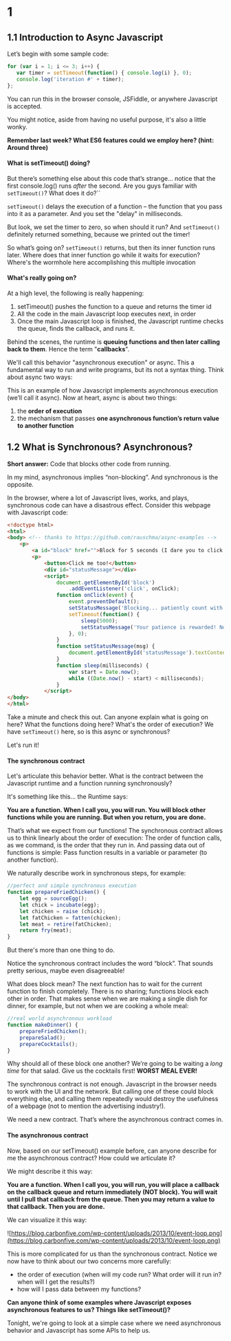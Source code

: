 # 1

## 1.1 Introduction to Async Javascript

Let’s begin with some sample code:

```javascript
for (var i = 1; i <= 3; i++) {
   var timer = setTimeout(function() { console.log(i) }, 0);
   console.log('iteration #' + timer);
};
```

You can run this in the browser console, JSFiddle, or anywhere Javascript is accepted.

You might notice, aside from having no useful purpose, it's also a little wonky. 

**Remember last week? What ES6 features could we employ here? (hint: Around three)**

#### What is setTimeout() doing?

But there’s something else about this code that’s strange… notice that the first console.log() runs *after* the second. Are you guys familiar with `setTimeout()`? What does it do?``

`setTimeout()` delays the execution of a function – the function that you pass into it as a parameter. And you set the "delay" in milliseconds. 

But look, we set the timer to zero, so when should it run? And `setTimeout()` definitely returned something, because we printed out the timer! 

So what’s going on? `setTimeout()` returns, but then its inner function runs later. Where does that inner function go while it waits for execution? Where's the wormhole here accomplishing this multiple invocation 

#### What's really going on?

At a high level, the following is really happening:

1. setTimeout() pushes the function to a queue and returns the timer id
2. All the code in the main Javascript loop executes next, in order
3. Once the main Javascript loop is finished, the Javascript runtime checks the queue, finds the callback, and runs it.

Behind the scenes, the runtime is **queuing functions and then later calling back to them**. Hence the term "**callbacks**".

We'll call this behavior "asynchronous execution" or async. This a fundamental way to run and write programs, but its not a syntax thing. Think about async two ways:

This is an example of how Javascript implements asynchronous execution (we’ll call it async). Now at heart, async is about two things:

1. the **order of execution**
2. the mechanism that passes **one asynchronous function’s return value to another function**



## 1.2 What is Synchronous? Asynchronous?

**Short answer:** Code that blocks other code from running.

In my mind, asynchronous implies “non-blocking”. And synchronous is the opposite. 

In the browser, where a lot of Javascript lives, works, and plays, synchronous code can have a disastrous effect. Consider this webpage with Javascript code:

```html
<!doctype html>
<html>
<body> <!-- thanks to https://github.com/rauschma/async-examples -->
    <p>
        <a id="block" href="">Block for 5 seconds (I dare you to click this)</a>
        <p>
            <button>Click me too!</button>
            <div id="statusMessage"></div>
            <script>
                document.getElementById('block')
                    .addEventListener('click', onClick);
                function onClick(event) {
                    event.preventDefault();
                    setStatusMessage('Blocking... patiently count with me to five...');
                    setTimeout(function() {
                        sleep(5000);
                        setStatusMessage('Your patience is rewarded! Not Blocking...');
                    }, 0);
                }
                function setStatusMessage(msg) {
                    document.getElementById('statusMessage').textContent = msg;
                }
                function sleep(milliseconds) {
                    var start = Date.now();
                    while ((Date.now() - start) < milliseconds);
                }
            </script>
</body>
</html>
```

Take a minute and check this out. Can anyone explain what is going on here? What the functions doing here? What's the order of execution? We have `setTimeout()` here, so is this async or synchronous?

Let's run it!

#### The synchronous contract

Let's articulate this behavior better. What is the contract between the Javascript runtime and a function running synchronously?

It's something like this... the Runtime says:

 **You are a function. When I call you, you will run. You will block other functions while you are running. But when you return, you are done.** 

That’s what we expect from our functions! The synchronous contract allows us to think linearly about the order of execution: The order of function calls, as we command, is the order that they run in. And passing data out of functions is simple: Pass function results in a variable or parameter (to another function).

We naturally describe work in synchronous steps, for example:

```javascript
//perfect and simple synchronous execution 
function prepareFriedChicken() {
	let egg = sourceEgg(); 
	let chick = incubate(egg);
	let chicken = raise (chick);
	let fatChicken = fatten(chicken);
	let meat = retire(fatChicken);
	return fry(meat);
}
```

But there's more than one thing to do. 

Notice the synchronous contract includes the word “block”. That sounds pretty serious, maybe even disagreeable!

What does block mean? The next function has to wait for the current function to finish completely. There is no sharing; functions block each other in order. That makes sense when we are making a single dish for dinner, for example, but not when we are cooking a whole meal:

```javascript
//real world asynchronous workload
function makeDinner() {
    prepareFriedChicken();
    prepareSalad();
    prepareCocktails();
}
```

Why should all of these block one another? We’re going to be waiting a *long time* for that salad. Give us the cocktails first! **WORST MEAL EVER!**

The synchronous contract is not enough. Javascript in the browser needs to work with the UI and the network. But calling one of these could block everything else, and calling them repeatedly would destroy the usefulness of a webpage (not to mention the advertising industry!).  

We need a new contract. That’s where the asynchronous contract comes in. 

#### The asynchronous contract

Now, based on our setTimeout() example before, can anyone describe for me the asynchronous contract? How could we articulate it?

We might describe it this way:

**You are a function. When I call you, you will run, you will place a callback on the callback queue and return immediately (NOT block). You will wait until I pull that callback from the queue. Then you may return a value to that callback. Then you are done.**

We can visualize it this way:

![https://blog.carbonfive.com/wp-content/uploads/2013/10/event-loop.png](https://blog.carbonfive.com/wp-content/uploads/2013/10/event-loop.png)

This is more complicated for us than the synchronous contract. Notice we now have to think about our two concerns more carefully:

- the order of execution (when will my code run? What order will it run in? when will I get the results?)
- how will I pass data between my functions?

**Can anyone think of some examples where Javascript exposes asynchronous features to us? Things like setTimeout()?**

Tonight, we're going to look at a simple case where we need asynchronous behavior and Javascript has some APIs to help us.

